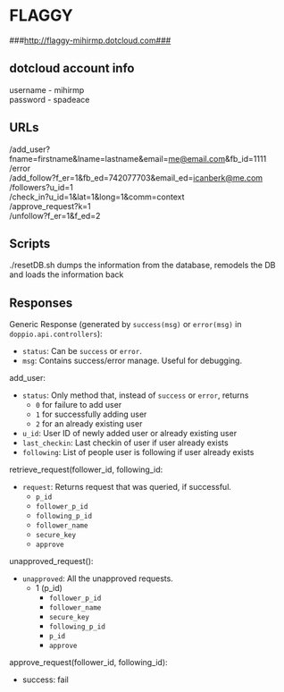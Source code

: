 # FLAGGY #
###http://flaggy-mihirmp.dotcloud.com###


## dotcloud account info ##
username - mihirmp
<br />
password - spadeace

## URLs ##
  /add_user?fname=firstname&lname=lastname&email=me@email.com&fb_id=1111
  <br />
  /error
  <br />
  /add_follow?f_er=1&fb_ed=742077703&email_ed=icanberk@me.com
  <br />
  /followers?u_id=1
  <br />
  /check_in?u_id=1&lat=1&long=1&comm=context
  <br />
  /approve_request?k=1
  <br />
  /unfollow?f_er=1&f_ed=2

## Scripts ##
./resetDB.sh dumps the information from the database, remodels the DB and loads the information back

## Responses ##

Generic Response (generated by `success(msg)` or `error(msg)` in `doppio.api.controllers`):

- `status`: Can be `success` or `error`.
- `msg`: Contains success/error manage. Useful for debugging.

add_user:

- `status`: Only method that, instead of `success` or `error`, returns
  * `0` for failure to add user
  * `1` for successfully adding user
  * `2` for an already existing user
- `u_id`: User ID of newly added user or already existing user
- `last_checkin`: Last checkin of user if user already exists
- `following`: List of people user is following if user already exists

retrieve_request(follower_id, following_id:

- `request`: Returns request that was queried, if successful.
  * `p_id`
  * `follower_p_id`
  * `following_p_id`
  * `follower_name`
  * `secure_key`
  * `approve`

unapproved_request():

- `unapproved`: All the unapproved requests.
  * 1 (p_id)
    * `follower_p_id`
    * `follower_name`
    * `secure_key`
    * `following_p_id`
    * `p_id`
    * `approve`

approve_request(follower_id, following_id):
  - success: fail

